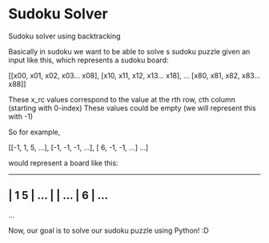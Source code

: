 # Sudoku Solver
Sudoku solver using backtracking


Basically in sudoku we want to be able to solve s sudoku puzzle given an input like this, which represents a sudoku board:

[[x00, x01, x02, x03... x08],
 [x10, x11, x12, x13... x18],
 ...
 [x80, x81, x82, x83... x88]]

 These x_rc values correspond to the value at the rth row, cth column (starting with 0-index) These values could be empty (we will represent this with -1)

 So for example,

 [[-1,  1,  5, ...],
 [-1, -1, -1, ...],
 [ 6, -1, -1, ...]
 ...]


 would represent a board like this:

  -----------
|     1   5 | ...
|           | ...
| 6         | ...
 -----------
 ...


Now, our goal is to solve our sudoku puzzle using Python! :D
